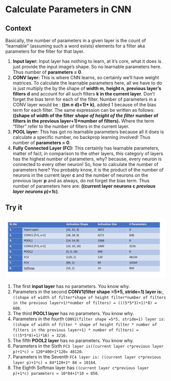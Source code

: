 # Calculate Parameters in CNN

## Context

Basically, the number of parameters in a given layer is the count of “learnable” \(assuming such a word exists\) elements for a filter aka parameters for the filter for that layer.

1. **Input layer:** Input layer has nothing to learn, at it’s core, what it does is just provide the input image’s shape. So no learnable parameters here. Thus number of **parameters = 0**.
2. **CONV layer:** This is where CNN learns, so certainly we’ll have weight matrices. To calculate the learnable parameters here, all we have to do is just multiply the by the shape of **width m**, **height n**, **previous layer’s filters** **d** and account for all such filters **k in the current layer**. Don’t forget the bias term for each of the filter. Number of parameters in a CONV layer would be : **\(\(m** _**n**_ **d\)+1\)\* k\)**, added 1 because of the bias term for each filter. The same expression can be written as follows: **\(\(shape of width of the filter** _**shape of height of the filter**_ **number of filters in the previous layer+1\)\*number of filters\).** Where the term “filter” refer to the number of filters in the current layer.
3. **POOL layer:** This has got no learnable parameters because all it does is calculate a specific number, no backprop learning involved! Thus number of **parameters = 0**.
4. **Fully Connected Layer \(FC\):** This certainly has learnable parameters, matter of fact, in comparison to the other layers, this category of layers has the highest number of parameters, why? because, every neuron is connected to every other neuron! So, how to calculate the number of parameters here? You probably know, it is the product of the number of neurons in the current layer **c** and the number of neurons on the previous layer **p** and as always, do not forget the bias term. Thus number of parameters here are: **\(\(current layer neurons c** _**previous layer neurons p\)+1**_**c\)**.

## Try it

![img](../.gitbook/assets/cal_param_1.jpeg)

1. The first **input layer** has no parameters. You know why.
2. Parameters in the second **CONV1\(filter shape =5\*5, stride=1\) layer is:**, `((shape of width of filter*shape of height filter*number of filters in the previous layer+1)*number of filters) = (((5*5*3)+1)*8) = 608`.
3. The third **POOL1 layer** has no parameters. You know why.
4. Parameters in the fourth `CONV2(filter shape =5*5, stride=1) layer is`: `((shape of width of filter * shape of height filter * number of filters in the previous layer+1) * number of filters) = (((5*5*8)+1)*16) = 3216`.
5. The fifth **POOL2 layer** has no parameters. You know why.
6. Parameters in the Sixth `FC3 layer is((current layer c*previous layer p)+1*c) = 120*400+1*120= 48120`.
7. Parameters in the Seventh `FC4 layer is: ((current layer c*previous layer p)+1*c) = 84*120+1* 84 = 10164`.
8. The Eighth Softmax layer has `((current layer c*previous layer p)+1*c) parameters = 10*84+1*10 = 850`.
